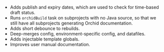 ---
---

- Adds publish and expiry dates, which are used to check for time-based draft status.
- Runs `orchidBuild` task on subprojects with no Java source, so that we still have all subprojects generating Orchid 
    documentation.
- Adds short debounce to rebuilds.
- Deep-merges config, environment-specific config, and datafiles.
- Adds injectable template globals.
- Improves user manual documentation.
